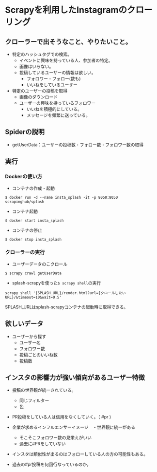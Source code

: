 # Scrapyを利用したInstagramのクローリング

## クローラーで出そうなこと、やりたいこと。
- 特定のハッシュタグでの検索。
  - イベントに興味を持っている人、参加者の特定。
  - 画像はいらない。
  - 投稿しているユーザーの情報は欲しい。
    - フォロワー・フォロー(数も)
    - いいねをしているユーザー
- 特定のユーザーの投稿を取得
  - 画像のダウンロード
  - ユーザーの興味を持っているフォロワー
    - いいねを積極的にしている。
    - メッセージを頻繁に送っている。

## Spiderの説明
- getUserData：ユーザーの投稿数・フォロー数・フォロワー数の取得

## 実行
### Dockerの使い方
- コンテナの作成・起動
```
$ docker run -d --name insta_splash -it -p 8050:8050 scrapinghub/splash
```
- コンテナ起動
```
$ docker start insta_splash
```
- コンテナの停止
```
$ docker stop insta_splash
```

### クローラーの実行
- ユーザーデータのこクロール
```
$ scrapy crawl getUserData
```
- splash-scrapyを使った`$ scrapy shell`の実行
```
scrapy shell '{SPLASH_URL}/render.html?url={クロールしたいURL}/&timeout=10&wait=0.5'
```
SPLASH_URLはsplash-scrapyコンテナの起動時に取得できる。

## 欲しいデータ
- ユーザーから探す
  - ユーザー名
  - フォロワー数
  - 投稿ごとのいいね数
  - 投稿数

## インスタの影響力が強い傾向があるユーザー特徴
- 投稿の世界観が統一されている。
  - 同じフィルター
  - 色
- PR投稿をしている人は信用をなくしていく。（ #pr )
- 企業が求めるインフルエンサーイメージ
　- 世界観に統一がある
  - そこそこフォロワー数の見栄えがいい
  - 過去に#PRをしていない

- インスタは類似性が出るのはフォローしている人の方の可能性もある。
- 過去の#pr投稿を何回行なっているのか。

